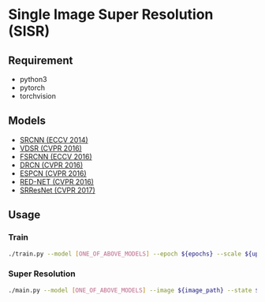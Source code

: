 # Single Image Super Resolution (SISR)

## Requirement

* python3
* pytorch
* torchvision

## Models

* [SRCNN (ECCV 2014)](./models/SRCNN/)
* [VDSR (CVPR 2016)](./models/VDSR/)
* [FSRCNN (ECCV 2016)](./models/FSRCNN/)
* [DRCN (CVPR 2016)](./models/DRCN/)
* [ESPCN (CVPR 2016)](./models/ESPCN/)
* [RED-NET (CVPR 2016)](./models/REDNET/)
* [SRResNet (CVPR 2017)](./models/SRResNet/)

## Usage

### Train

```bash
./train.py --model [ONE_OF_ABOVE_MODELS] --epoch ${epochs} --scale ${upscale_factor}
```

### Super Resolution

```bash
./main.py --model [ONE_OF_ABOVE_MODELS] --image ${image_path} --state ${state_path} --scale ${upscale_factor}
```

